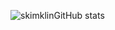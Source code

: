 ![skimklinGitHub stats](https://github-readme-stats.vercel.app/api?username=skimklin&count_private=true&show_icons=true)
